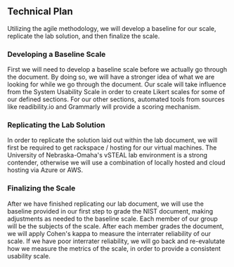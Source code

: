## Technical Plan

Utilizing the agile methodology, we will develop a baseline for our scale, replicate the lab solution, and then finalize the scale.

### Developing a Baseline Scale
First we will need to develop a baseline scale before we actually go through the document. By doing so, we will have a stronger idea of what we are looking for while we go through the document. Our scale will take influence from the System Usability Scale in order to create Likert scales for some of our defined sections. For our other sections, automated tools from sources like readibility.io and Grammarly will provide a scoring mechanism.

### Replicating the Lab Solution
In order to replicate the solution laid out within the lab document, we will first be required to get rackspace / hosting for our virtual machines. The University of Nebraska-Omaha's vSTEAL lab environment is a strong contender, otherwise we will use a combination of locally hosted and cloud hosting via Azure or AWS.

### Finalizing the Scale
After we have finished replicating our lab document, we will use the baseline provided in our first step to grade the NIST document, making adjustments as needed to the baseline scale. Each member of our group will be the subjects of the scale. After each member grades the document, we will apply Cohen's kappa to measure the interrater reliability of our scale. If we have poor interrater reliability, we will go back and re-evalutate how we measure the metrics of the scale, in order to provide a consistent usability scale.
